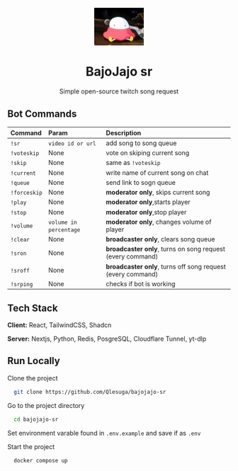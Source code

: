 <p align="center">
  <img src="./public/smoleg.webp" width="112" alt="smoleg" />
</p>

<h1 align="center">BajoJajo sr</h1>
<p align="center">Simple open-source twitch song request</p>

## Bot Commands

| Command      | Param                  | Description                                                  |
| :----------- | :--------------------- | :----------------------------------------------------------- |
| `!sr`        | `video id or url`      | add song to song queue                                       |
| `!voteskip`  | None                   | vote on skiping current song                                 |
| `!skip`      | None                   | same as `!voteskip`                                          |
| `!current`   | None                   | write name of current song on chat                           |
| `!queue`     | None                   | send link to sogn queue                                      |
| `!forceskip` | None                   | **moderator only**, skips current song                       |
| `!play`      | None                   | **moderator only**,starts player                             |
| `!stop`      | None                   | **moderator only**,stop player                               |
| `!volume`    | `volume in percentage` | **moderator only**, changes volume of player                 |
| `!clear`     | None                   | **broadcaster only**, clears song queue                      |
| `!sron`      | None                   | **broadcaster only**, turns on song request (every command)  |
| `!sroff`     | None                   | **broadcaster only**, turns off song request (every command) |
| `!srping`    | None                   | checks if bot is working                                     |

## Tech Stack

**Client:** React, TailwindCSS, Shadcn

**Server:** Nextjs, Python, Redis, PosgreSQL, Cloudflare Tunnel, yt-dlp

## Run Locally

Clone the project

```bash
  git clone https://github.com/Qlesuga/bajojajo-sr
```

Go to the project directory

```bash
  cd bajojajo-sr
```

Set environment varable found in `.env.example` and save if as `.env`

Start the project

```bash
  docker compose up
```
